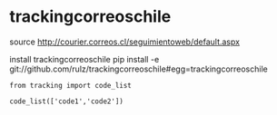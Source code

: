 trackingcorreoschile
====================

source http://courier.correos.cl/seguimientoweb/default.aspx

install trackingcorreoschile
pip install -e git://github.com/rulz/trackingcorreoschile#egg=trackingcorreoschile

```
from tracking import code_list

code_list(['code1','code2'])
```

